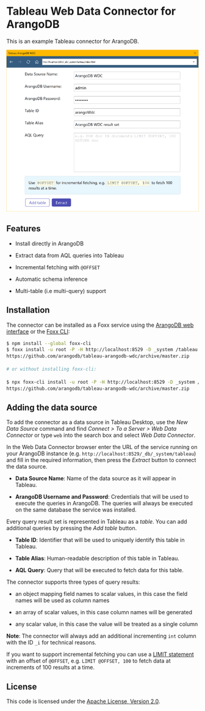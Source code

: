 # Tableau Web Data Connector for ArangoDB

This is an example Tableau connector for ArangoDB.

![ArangoWDC screenshot](arangowdc.png)

## Features

- Install directly in ArangoDB

- Extract data from AQL queries into Tableau

- Incremental fetching with `@OFFSET`

- Automatic schema inference

- Multi-table (i.e multi-query) support

## Installation

The connector can be installed as a Foxx service using the
[ArangoDB web interface](https://docs.arangodb.com/latest/Manual/Programs/WebInterface/Services.html)
or the [Foxx CLI](https://github.com/arangodb/foxx-cli):

```sh
$ npm install --global foxx-cli
$ foxx install -u root -P -H http://localhost:8529 -D _system /tableau \
https://github.com/arangodb/tableau-arangodb-wdc/archive/master.zip

# or without installing foxx-cli:

$ npx foxx-cli install -u root -P -H http://localhost:8529 -D _system /tableau \
https://github.com/arangodb/tableau-arangodb-wdc/archive/master.zip
```

## Adding the data source

To add the connector as a data source in Tableau Desktop, use the
_New Data Source_ command and find
_Connect > To a Server > Web Data Connector_ or type `web` into the search box
and select _Web Data Connector_.

In the Web Data Connector browser enter the URL of the service running on your
ArangoDB instance (e.g. `http://localhost:8529/_db/_system/tableau`) and fill
in the required information, then press the _Extract_ button to connect
the data source.

- **Data Source Name**: Name of the data source as it will appear in Tableau.

- **ArangoDB Username and Password**: Credentials that will be used to execute
  the queries in ArangoDB. The queries will always be executed on the same
  database the service was installed.

Every query result set is represented in Tableau as a _table_. You can add
additional queries by pressing the _Add table_ button.

- **Table ID**: Identifier that will be used to uniquely identify this table
  in Tableau.

- **Table Alias**: Human-readable description of this table in Tableau.

- **AQL Query**: Query that will be executed to fetch data for this table.

The connector supports three types of query results:

- an object mapping field names to scalar values, in this case the field names
  will be used as column names

- an array of scalar values, in this case column names will be generated

- any scalar value, in this case the value will be treated as a single column

**Note**: The connector will always add an additional incrementing `int` column
with the ID `_i` for technical reasons.

If you want to support incremental fetching you can use a
[LIMIT statement](https://docs.arangodb.com/latest/AQL/Operations/Limit.html)
with an offset of `@OFFSET`, e.g. `LIMIT @OFFSET, 100` to fetch data at
increments of 100 results at a time.

## License

This code is licensed under the
[Apache License, Version 2.0](https://www.apache.org/licenses/LICENSE-2.0).
